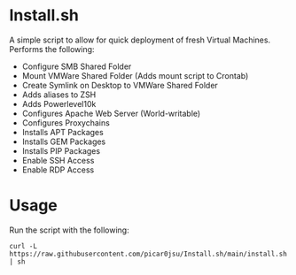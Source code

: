 # Install.sh
A simple script to allow for quick deployment of fresh Virtual Machines. Performs the following:
- Configure SMB Shared Folder
- Mount VMWare Shared Folder (Adds mount script to Crontab)
- Create Symlink on Desktop to VMWare Shared Folder
- Adds aliases to ZSH
- Adds Powerlevel10k
- Configures Apache Web Server (World-writable)
- Configures Proxychains
- Installs APT Packages
- Installs GEM Packages
- Installs PIP Packages
- Enable SSH Access
- Enable RDP Access

# Usage
Run the script with the following:
```
curl -L https://raw.githubusercontent.com/picar0jsu/Install.sh/main/install.sh | sh
```
